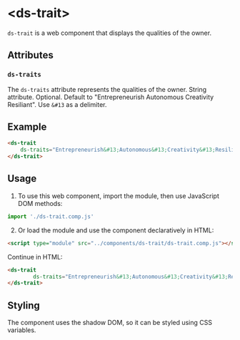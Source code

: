 # &lt;ds-trait&gt;

`ds-trait` is a web component that displays the qualities of the owner.

## Attributes

### `ds-traits`
The `ds-traits` attribute represents the qualities of the owner. String attribute. Optional. Default to "Entrepreneurish&#13;Autonomous&#13;Creativity&#13;Resiliant". Use `&#13` as a delimiter.


## Example

```html
<ds-trait
    ds-traits="Entrepreneurish&#13;Autonomous&#13;Creativity&#13;Resiliant">
</ds-trait>
```

## Usage

1. To use this web component, import the module, then use JavaScript DOM methods:

```javascript
import './ds-trait.comp.js'
```

2. Or load the module and use the component declaratively in HTML:

```html
<script type="module" src="../components/ds-trait/ds-trait.comp.js"></script>
```

Continue in HTML:

```html
<ds-trait
        ds-traits="Entrepreneurish&#13;Autonomous&#13;Creativity&#13;Resiliant">
</ds-trait>
```

## Styling
The component uses the shadow DOM, so it can be styled using CSS variables.
